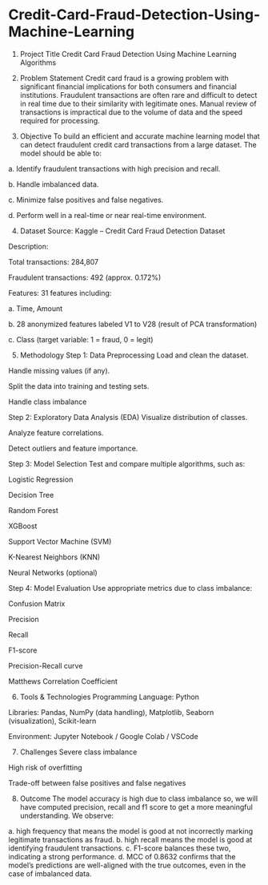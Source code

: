 # Credit-Card-Fraud-Detection-Using-Machine-Learning
 1. Project Title
Credit Card Fraud Detection Using Machine Learning Algorithms

2. Problem Statement
Credit card fraud is a growing problem with significant financial implications for both consumers and financial institutions. Fraudulent transactions are often rare and difficult to detect in real time due to their similarity with legitimate ones. Manual review of transactions is impractical due to the volume of data and the speed required for processing.

3. Objective
To build an efficient and accurate machine learning model that can detect fraudulent credit card transactions from a large dataset. The model should be able to:

a. Identify fraudulent transactions with high precision and recall.

b. Handle imbalanced data.

c. Minimize false positives and false negatives.

d. Perform well in a real-time or near real-time environment.

4. Dataset
Source: Kaggle – Credit Card Fraud Detection Dataset

Description:

Total transactions: 284,807

Fraudulent transactions: 492 (approx. 0.172%)

Features: 31 features including:

a. Time, Amount

b. 28 anonymized features labeled V1 to V28 (result of PCA transformation)

c. Class (target variable: 1 = fraud, 0 = legit)

5. Methodology
Step 1: Data Preprocessing
Load and clean the dataset.

Handle missing values (if any).

Split the data into training and testing sets.

Handle class imbalance

Step 2: Exploratory Data Analysis (EDA)
Visualize distribution of classes.

Analyze feature correlations.

Detect outliers and feature importance.

Step 3: Model Selection
Test and compare multiple algorithms, such as:

Logistic Regression

Decision Tree

Random Forest

XGBoost

Support Vector Machine (SVM)

K-Nearest Neighbors (KNN)

Neural Networks (optional)

Step 4: Model Evaluation
Use appropriate metrics due to class imbalance:

Confusion Matrix

Precision

Recall

F1-score

Precision-Recall curve

Matthews Correlation Coefficient

6. Tools & Technologies
Programming Language: Python

Libraries: Pandas, NumPy (data handling), Matplotlib, Seaborn (visualization), Scikit-learn

Environment: Jupyter Notebook / Google Colab / VSCode

7. Challenges
Severe class imbalance

High risk of overfitting

Trade-off between false positives and false negatives

8. Outcome
The model accuracy is high due to class imbalance so, we will have computed precision, recall and f1 score to get a more meaningful understanding. We observe:

a. high frequency that means the model is good at not incorrectly marking legitimate transactions as fraud.
b. high recall means the model is good at identifying fraudulent transactions.
c. F1-score balances these two, indicating a strong performance.
d. MCC of 0.8632 confirms that the model’s predictions are well-aligned with the true outcomes, even in the case of imbalanced data.



